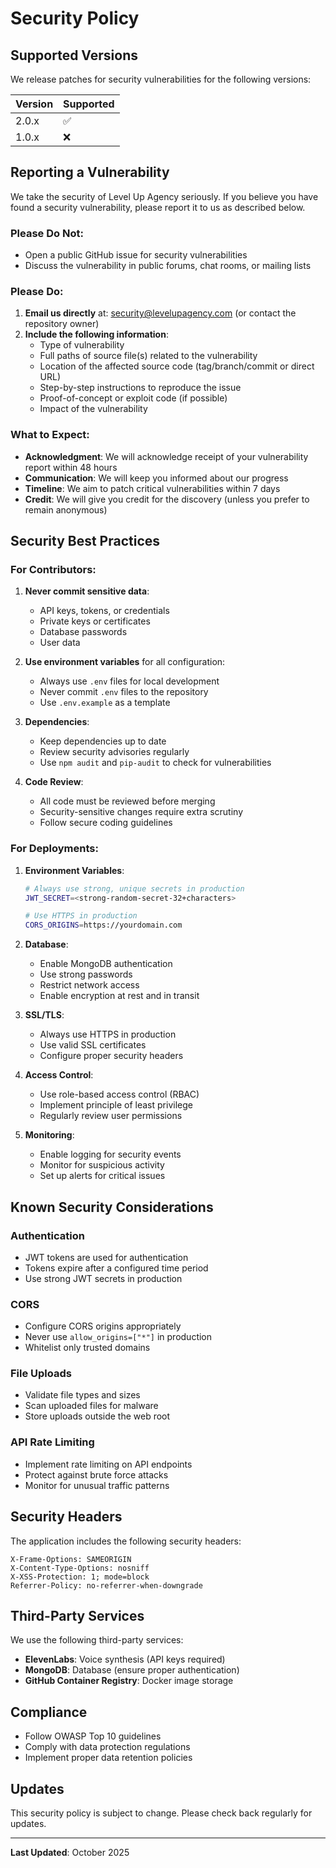 # Security Policy

## Supported Versions

We release patches for security vulnerabilities for the following versions:

| Version | Supported          |
| ------- | ------------------ |
| 2.0.x   | :white_check_mark: |
| 1.0.x   | :x:                |

## Reporting a Vulnerability

We take the security of Level Up Agency seriously. If you believe you have found a security vulnerability, please report it to us as described below.

### Please Do Not:

- Open a public GitHub issue for security vulnerabilities
- Discuss the vulnerability in public forums, chat rooms, or mailing lists

### Please Do:

1. **Email us directly** at: security@levelupagency.com (or contact the repository owner)
2. **Include the following information**:
   - Type of vulnerability
   - Full paths of source file(s) related to the vulnerability
   - Location of the affected source code (tag/branch/commit or direct URL)
   - Step-by-step instructions to reproduce the issue
   - Proof-of-concept or exploit code (if possible)
   - Impact of the vulnerability

### What to Expect:

- **Acknowledgment**: We will acknowledge receipt of your vulnerability report within 48 hours
- **Communication**: We will keep you informed about our progress
- **Timeline**: We aim to patch critical vulnerabilities within 7 days
- **Credit**: We will give you credit for the discovery (unless you prefer to remain anonymous)

## Security Best Practices

### For Contributors:

1. **Never commit sensitive data**:
   - API keys, tokens, or credentials
   - Private keys or certificates
   - Database passwords
   - User data

2. **Use environment variables** for all configuration:
   - Always use `.env` files for local development
   - Never commit `.env` files to the repository
   - Use `.env.example` as a template

3. **Dependencies**:
   - Keep dependencies up to date
   - Review security advisories regularly
   - Use `npm audit` and `pip-audit` to check for vulnerabilities

4. **Code Review**:
   - All code must be reviewed before merging
   - Security-sensitive changes require extra scrutiny
   - Follow secure coding guidelines

### For Deployments:

1. **Environment Variables**:
   ```bash
   # Always use strong, unique secrets in production
   JWT_SECRET=<strong-random-secret-32+characters>
   
   # Use HTTPS in production
   CORS_ORIGINS=https://yourdomain.com
   ```

2. **Database**:
   - Enable MongoDB authentication
   - Use strong passwords
   - Restrict network access
   - Enable encryption at rest and in transit

3. **SSL/TLS**:
   - Always use HTTPS in production
   - Use valid SSL certificates
   - Configure proper security headers

4. **Access Control**:
   - Use role-based access control (RBAC)
   - Implement principle of least privilege
   - Regularly review user permissions

5. **Monitoring**:
   - Enable logging for security events
   - Monitor for suspicious activity
   - Set up alerts for critical issues

## Known Security Considerations

### Authentication
- JWT tokens are used for authentication
- Tokens expire after a configured time period
- Use strong JWT secrets in production

### CORS
- Configure CORS origins appropriately
- Never use `allow_origins=["*"]` in production
- Whitelist only trusted domains

### File Uploads
- Validate file types and sizes
- Scan uploaded files for malware
- Store uploads outside the web root

### API Rate Limiting
- Implement rate limiting on API endpoints
- Protect against brute force attacks
- Monitor for unusual traffic patterns

## Security Headers

The application includes the following security headers:

```nginx
X-Frame-Options: SAMEORIGIN
X-Content-Type-Options: nosniff
X-XSS-Protection: 1; mode=block
Referrer-Policy: no-referrer-when-downgrade
```

## Third-Party Services

We use the following third-party services:
- **ElevenLabs**: Voice synthesis (API keys required)
- **MongoDB**: Database (ensure proper authentication)
- **GitHub Container Registry**: Docker image storage

## Compliance

- Follow OWASP Top 10 guidelines
- Comply with data protection regulations
- Implement proper data retention policies

## Updates

This security policy is subject to change. Please check back regularly for updates.

---

**Last Updated**: October 2025
